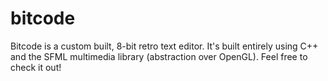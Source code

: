 # bitcode
Bitcode is a custom built, 8-bit retro text editor. It's built entirely using C++ and the SFML multimedia library (abstraction over OpenGL). Feel free to check it out!
